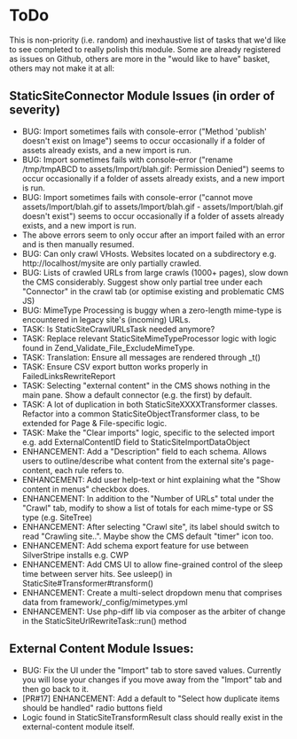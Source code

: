 # ToDo

This is non-priority (i.e. random) and inexhaustive list of tasks that we'd like to see completed to really polish this module.
Some are already registered as issues on Github, others are more in the "would like to have" basket, others may not make it at all:

## StaticSiteConnector Module Issues (in order of severity)

* BUG: Import sometimes fails with console-error ("Method 'publish' doesn't exist on Image") seems to occur occasionally if a folder of assets already exists, and a new import is run.
* BUG: Import sometimes fails with console-error ("rename /tmp/tmpABCD to assets/Import/blah.gif: Permission Denied") seems to occur occasionally if a folder of assets already exists, and a new import is run.
* BUG: Import sometimes fails with console-error ("cannot move assets/Import/blah.gif to assets/Import/blah.gif - assets/Import/blah.gif doesn't exist") seems to occur occasionally if a folder of assets already exists, and a new import is run.
 * The above errors seem to only occur after an import failed with an error and is then manually resumed.
* BUG: Can only crawl VHosts. Websites located on a subdirectory e.g. http://localhost/mysite are only partially crawled.
* BUG: Lists of crawled URLs from large crawls (1000+ pages), slow down the CMS considerably. Suggest show only partial tree under each "Connector" in the crawl tab (or optimise existing and problematic CMS JS)
* BUG: MimeType Processing is buggy when a zero-length mime-type is encountered in legacy site's (incoming) URLs.
* TASK: Is StaticSiteCrawlURLsTask needed anymore?
* TASK: Replace relevant StaticSiteMimeTypeProcessor logic with logic found in Zend_Validate_File_ExcludeMimeType.
* TASK: Translation: Ensure all messages are rendered through _t()
* TASK: Ensure CSV export button works properly in FailedLinksRewriteReport
* TASK: Selecting "external content" in the CMS shows nothing in the main pane. Show a default connector (e.g. the first) by default.
* TASK: A lot of duplication in both StaticSiteXXXXTransformer classes. Refactor into a common StaticSiteObjectTransformer class, to be extended for Page & File-specific logic.
* TASK: Make the "Clear imports" logic, specific to the selected import e.g. add ExternalContentID field to StaticSiteImportDataObject
* ENHANCEMENT: Add a "Description" field to each schema. Allows users to outline/describe what content from the external site's page-content, each rule refers to.
* ENHANCEMENT: Add user help-text or hint explaining what the "Show content in menus" checkbox does.
* ENHANCEMENT: In addition to the "Number of URLs" total under the "Crawl" tab, modify to show a list of totals for each mime-type or SS type (e.g. SiteTree)
* ENHANCEMENT: After selecting "Crawl site", its label should switch to read "Crawling site..". Maybe show the CMS default "timer" icon too.
* ENHANCEMENT: Add schema export feature for use between SilverStripe installs e.g. CWP
* ENHANCEMENT: Add CMS UI to allow fine-grained control of the sleep time between server hits. See usleep() in StaticSite#Transformer#transform()
* ENHANCEMENT: Create a multi-select dropdown menu that comprises data from framework/_config/mimetypes.yml
* ENHANCEMENT: Use php-diff lib via composer as the arbiter of change in the StaticSiteUrlRewriteTask::run() method

## External Content Module Issues:

* BUG: Fix the UI under the "Import" tab to store saved values. Currently you will lose your changes if you move away from the "Import" tab and then go back to it.
* [PR#17] ENHANCEMENT: Add a default to "Select how duplicate items should be handled" radio buttons field
* Logic found in StaticSiteTransformResult class should really exist in the external-content module itself.
